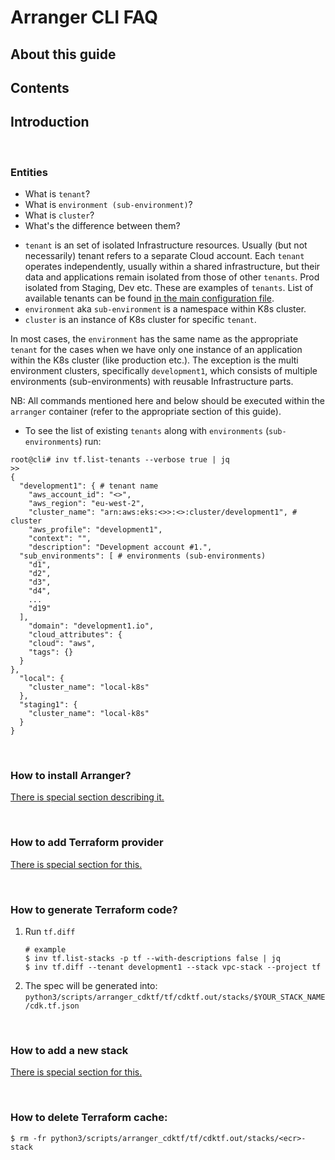 # Arranger CLI FAQ

## About this guide

## Contents

## Introduction

<br>

### Entities

* What is `tenant`?
* What is `environment (sub-environment)`?
* What is `cluster`?
* What's the difference between them?

- `tenant` is an set of isolated Infrastructure resources. Usually (but not necessarily) tenant refers to a separate
  Cloud account. Each `tenant` operates independently, usually within a shared
  infrastructure, but their data and applications remain isolated from those of other `tenants`. Prod isolated from
  Staging, Dev etc. These are examples of `tenants`. List of available tenants can be found [in the main configuration file](../..//python3/packages/arranger_conf/arranger_conf/arranger_conf.py).
- `environment` aka `sub-environment` is a namespace within K8s cluster.
- `cluster` is an instance of K8s cluster for specific `tenant`.

In most cases, the `environment` has the same name as the appropriate `tenant` for the cases when we have only one
instance of an application
within the K8s cluster (like production etc.). The exception is the multi environment clusters, specifically
`development1`, which consists of multiple
environments (sub-environments) with reusable Infrastructure parts.

NB: All commands mentioned here and below should be executed within the `arranger` container (refer to the appropriate
section of this guide).

* To see the list of existing `tenants` along with `environments` (`sub-environments`) run:

```shell
root@cli# inv tf.list-tenants --verbose true | jq
>>
{
  "development1": { # tenant name
    "aws_account_id": "<>",
    "aws_region": "eu-west-2",
    "cluster_name": "arn:aws:eks:<>>:<>:cluster/development1", # cluster
    "aws_profile": "development1",
    "context": "",
    "description": "Development account #1.",
  "sub_environments": [ # environments (sub-environments)
    "d1",
    "d2",
    "d3",
    "d4",
    ...
    "d19"
  ],
    "domain": "development1.io",
    "cloud_attributes": {
    "cloud": "aws",
    "tags": {}
  }
},
  "local": {
    "cluster_name": "local-k8s"
  },
  "staging1": {
    "cluster_name": "local-k8s"
  }
}
```

<br>

### How to install Arranger?

[There is special section describing it.](PREPARE_ENVIRONMENT.md)

<br>

### How to add Terraform provider
[There is special section for this.](HOW_TO_ADD_NEW_PROVIDERS.md)

<br>

### How to generate Terraform code?

1. Run `tf.diff`
   ```shell
   # example 
   $ inv tf.list-stacks -p tf --with-descriptions false | jq
   $ inv tf.diff --tenant development1 --stack vpc-stack --project tf   
   ```
2. The spec will be generated into: `python3/scripts/arranger_cdktf/tf/cdktf.out/stacks/$YOUR_STACK_NAME/cdk.tf.json`

<br>

### How to add a new stack

[There is special section for this.](HOW_TO_CREATE_A_NEW_STACK.md)

<br>

### How to delete Terraform cache:

   ```shell
   $ rm -fr python3/scripts/arranger_cdktf/tf/cdktf.out/stacks/<ecr>-stack
   ```
